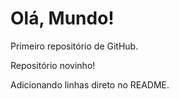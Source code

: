 # Olá, Mundo!
 Primeiro repositório de GitHub.

Repositório novinho!

Adicionando  linhas direto no  README.
